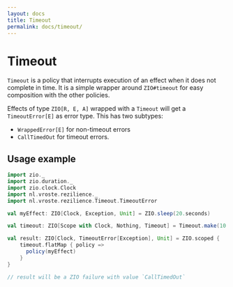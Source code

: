 ```yaml
---
layout: docs
title: Timeout
permalink: docs/timeout/
---
```


# Timeout

`Timeout` is a policy that interrupts execution of an effect when it does not complete in time. It is a simple wrapper around `ZIO#timeout` for easy composition with the other policies. 

Effects of type `ZIO[R, E, A]` wrapped with a `Timeout` will get a `TimeoutError[E]` as error type. This has two subtypes:

* `WrappedError[E]` for non-timeout errors
* `CallTimedOut` for timeout errors.

## Usage example

```scala mdoc:silent
import zio._
import zio.duration._
import zio.clock.Clock
import nl.vroste.rezilience._
import nl.vroste.rezilience.Timeout.TimeoutError

val myEffect: ZIO[Clock, Exception, Unit] = ZIO.sleep(20.seconds)

val timeout: ZIO[Scope with Clock, Nothing, Timeout] = Timeout.make(10.seconds)

val result: ZIO[Clock, TimeoutError[Exception], Unit] = ZIO.scoped {
    timeout.flatMap { policy => 
      policy(myEffect)
    }
}

// result will be a ZIO failure with value `CallTimedOut`

```